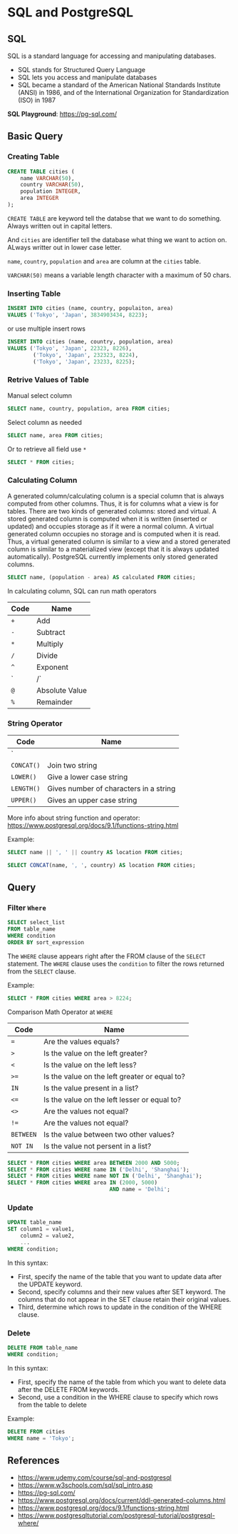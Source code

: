 # SQL and PostgreSQL

## SQL

SQL is a standard language for accessing and manipulating databases.

- SQL stands for Structured Query Language
- SQL lets you access and manipulate databases
- SQL became a standard of the American National Standards Institute (ANSI) in 1986, and of the International Organization for Standardization (ISO) in 1987

**SQL Playground**: https://pg-sql.com/

## Basic Query

### Creating Table

```sql
CREATE TABLE cities (
    name VARCHAR(50),
    country VARCHAR(50),
    population INTEGER,
    area INTEGER
);
```

`CREATE TABLE` are keyword tell the databse that we want to do something. Always written out in capital letters.

And `cities` are identifier tell the database what thing we want to action on. ALways writter out in lower case letter.

`name`, `country`, `population` and `area` are column at the `cities` table.

`VARCHAR(50)` means a variable length character with a maximum of 50 chars.

### Inserting Table

```sql
INSERT INTO cities (name, country, populaiton, area)
VALUES ('Tokyo', 'Japan', 3834903434, 8223);
```

or use multiple insert rows

```sql
INSERT INTO cities (name, country, population, area)
VALUES ('Tokyo', 'Japan', 22323, 8226),
        ('Tokyo', 'Japan', 232323, 8224),
        ('Tokyo', 'Japan', 23233, 8225);
```

### Retrive Values of Table

Manual select column

```sql
SELECT name, country, population, area FROM cities;
```

Select column as needed

```sql
SELECT name, area FROM cities;
```

Or to retrieve all field use `*`

```sql
SELECT * FROM cities;
```

### Calculating Column

A generated column/calculating column is a special column that is always computed from other columns. Thus, it is for columns what a view is for tables. There are two kinds of generated columns: stored and virtual. A stored generated column is computed when it is written (inserted or updated) and occupies storage as if it were a normal column. A virtual generated column occupies no storage and is computed when it is read. Thus, a virtual generated column is similar to a view and a stored generated column is similar to a materialized view (except that it is always updated automatically). PostgreSQL currently implements only stored generated columns.

```sql
SELECT name, (population - area) AS calculated FROM cities;
```

In calculating column, SQL can run math operators

| Code  |  Name |
|---|---|
| `+`  |  Add |
| `-`  |  Subtract |
| `*`  |  Multiply |
| `/`  |  Divide |
| `^`  |  Exponent |
| `|/` |  Square Root |
| `@`  |  Absolute Value |
| `%`  |  Remainder |

### String Operator

| Code  |  Name |
|---|---|
| `||`  |  Join two strings |
| `CONCAT()`  |  Join two string |
| `LOWER()`  |  Give a lower case string |
| `LENGTH()`  |  Gives number of characters in a string |
| `UPPER()`  |  Gives an upper case string |

More info about string function and operator: https://www.postgresql.org/docs/9.1/functions-string.html

Example:

```sql
SELECT name || ', ' || country AS location FROM cities;
```

```sql
SELECT CONCAT(name, ', ', country) AS location FROM cities;
```

## Query

### Filter `Where`

```sql
SELECT select_list
FROM table_name
WHERE condition
ORDER BY sort_expression
```

The `WHERE` clause appears right after the FROM clause of the `SELECT` statement.  The `WHERE` clause uses the `condition` to filter the rows returned from the `SELECT` clause.

Example:

```sql
SELECT * FROM cities WHERE area > 8224;
```

Comparison Math Operator at `WHERE`

| Code  |  Name |
|---|---|
| `=`  |  Are the values equals? |
| `>`  |  Is the value on the left greater? |
| `<`  |  Is the value on the left less? |
| `>=`  |  Is the value on the left greater or equal to? |
| `IN`  |  Is the value present in a list? |
| `<=`  |  Is the value on the left lesser or equal to? |
| `<>`  |  Are the values not equal? |
| `!=`  |  Are the values not equal? |
| `BETWEEN`  |  Is the value between two other values? |
| `NOT IN`  |  Is the value not persent in a list? |

```sql
SELECT * FROM cities WHERE area BETWEEN 2000 AND 5000;
SELECT * FROM cities WHERE name IN ('Delhi', 'Shanghai');
SELECT * FROM cities WHERE name NOT IN ('Delhi', 'Shanghai');
SELECT * FROM cities WHERE area IN (2000, 5000) 
                                AND name = 'Delhi';
```

### Update

```sql
UPDATE table_name
SET column1 = value1,
    column2 = value2,
    ...
WHERE condition;
```

In this syntax:

- First, specify the name of the table that you want to update data after the UPDATE keyword.
- Second, specify columns and their new values after SET keyword. The columns that do not appear in the SET clause retain their original values.
- Third, determine which rows to update in the condition of the WHERE clause.

### Delete

```sql
DELETE FROM table_name
WHERE condition;
```
In this syntax:

- First, specify the name of the table from which you want to delete data after the DELETE FROM keywords.
- Second, use a condition in the WHERE clause to specify which rows from the table to delete

Example:

```sql
DELETE FROM cities
WHERE name = 'Tokyo';
```

## References

- https://www.udemy.com/course/sql-and-postgresql
- https://www.w3schools.com/sql/sql_intro.asp
- https://pg-sql.com/
- https://www.postgresql.org/docs/current/ddl-generated-columns.html
- https://www.postgresql.org/docs/9.1/functions-string.html
- https://www.postgresqltutorial.com/postgresql-tutorial/postgresql-where/